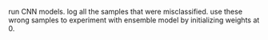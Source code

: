 run CNN models.
log all the samples that were misclassified.
use these wrong samples to experiment with ensemble model by
initializing weights at 0.
